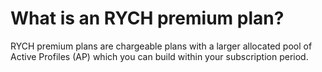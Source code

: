 # What is an RYCH premium plan?

RYCH premium plans are chargeable plans with a larger allocated pool of Active Profiles (AP) which you can build within your subscription period.